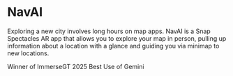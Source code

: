 # NavAI
Exploring a new city involves long hours on map apps. NavAI is a Snap Spectacles AR app that allows you to explore your map in person, pulling up information about a location with a glance and guiding you via minimap to new locations.

Winner of ImmerseGT 2025 Best Use of Gemini